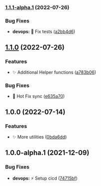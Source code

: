 ### [1.1.1-alpha.1](https://github.com/SteerProtocol/strategy-utils-assemblyscript/compare/v1.1.0...v1.1.1-alpha.1) (2022-07-26)


### Bug Fixes

* **devops:** :bug: Fix tests ([a2bb4d6](https://github.com/SteerProtocol/strategy-utils-assemblyscript/commit/a2bb4d6bdc5e3dc8bbcf6be6f26c74b8167675a7))

## [1.1.0](https://github.com/SteerProtocol/strategy-utils-assemblyscript/compare/v1.0.0...v1.1.0) (2022-07-26)


### Features

* :sparkles: Additional Helper functions ([a783b06](https://github.com/SteerProtocol/strategy-utils-assemblyscript/commit/a783b06c08ce11e50469c15e3f53224adf9710bb))


### Bug Fixes

* :bug: Hot Fix sync ([e635a70](https://github.com/SteerProtocol/strategy-utils-assemblyscript/commit/e635a70951463271f227e996408d2bf4bb9c633d))

## 1.0.0 (2022-07-14)


### Features

* :sparkles: More utilities ([0bda6dd](https://github.com/SteerProtocol/strategy-utils-assemblyscript/commit/0bda6dd58f395f09b252365f677d397b87f04e80))

## 1.0.0-alpha.1 (2021-12-09)


### Bug Fixes

* **devops:** :zap: Setup cicd ([74715bf](https://github.com/SteerProtocol/strategy-keltner-channel/commit/74715bf14930c534c36ad89643995acdf4be3bc7))
